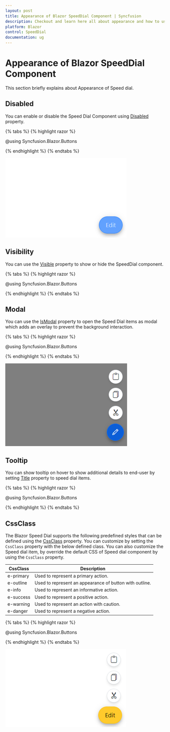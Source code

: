 ```yaml
---
layout: post
title: Appearance of Blazor SpeedDial Component | Syncfusion
description: Checkout and learn here all about appearance and how to use them in Syncfusion SpeedDial component and much more.
platform: Blazor
control: SpeedDial
documentation: ug
---
```


# Appearance of Blazor SpeedDial Component

This section briefly explains about Appearance of Speed dial.

## Disabled

You can enable or disable the Speed Dial Component using [Disabled](https://help.syncfusion.com/cr/blazor/Syncfusion.Blazor.Buttons.SfSpeedDial.html#Syncfusion_Blazor_Buttons_SfSpeedDial_Disabled) property.

{% tabs %}
{% highlight razor %}

@using Syncfusion.Blazor.Buttons

<SfSpeedDial Disabled=true Content="Edit">
    <SpeedDialItems>
        <SpeedDialItem IconCss="e-icons e-cut"/>
        <SpeedDialItem IconCss="e-icons e-copy"/>
        <SpeedDialItem IconCss="e-icons e-paste"/>
    </SpeedDialItems>
</SfSpeedDial>

{% endhighlight %}
{% endtabs %}

![Blazor SpeedDial component with disabled](./images/Blazor-SpeedDial-Disabled.png)

## Visibility

You can use the [Visible](https://help.syncfusion.com/cr/blazor/Syncfusion.Blazor.Buttons.SfSpeedDial.html#Syncfusion_Blazor_Buttons_SfSpeedDial_Visible) property to show or hide the SpeedDial component.

{% tabs %}
{% highlight razor %}

@using Syncfusion.Blazor.Buttons

<SfSpeedDial Visible=false Content="Edit">
    <SpeedDialItems>
        <SpeedDialItem IconCss="e-icons e-cut"/>
        <SpeedDialItem IconCss="e-icons e-copy"/>
        <SpeedDialItem IconCss="e-icons e-paste"/>
    </SpeedDialItems>
</SfSpeedDial>

{% endhighlight %}
{% endtabs %}

## Modal

You can use the [IsModal](https://help.syncfusion.com/cr/blazor/Syncfusion.Blazor.Buttons.SfSpeedDial.html#Syncfusion_Blazor_Buttons_SfSpeedDial_IsModal) property to open the Speed Dial items as modal which adds an overlay to prevent the background interaction.

{% tabs %}
{% highlight razor %}

@using Syncfusion.Blazor.Buttons

<SfSpeedDial IsModal=true Position="FabPosition.BottomRight" OpenIconCss="e-icons e-edit">
    <SpeedDialItems>
        <SpeedDialItem IconCss="e-icons e-cut"/>
        <SpeedDialItem IconCss="e-icons e-copy"/>
        <SpeedDialItem IconCss="e-icons e-paste"/>
    </SpeedDialItems>
</SfSpeedDial>

{% endhighlight %}
{% endtabs %}

![Blazor SpeedDial component with modal](./images/Blazor-SpeedDial-ModalProperty.png)

## Tooltip

You can show tooltip on hover to show additional details to end-user by setting [Title](https://help.syncfusion.com/cr/blazor/Syncfusion.Blazor.Buttons.SpeedDialItem.html#Syncfusion_Blazor_Buttons_SpeedDialItem_Title) property to speed dial items.

{% tabs %}
{% highlight razor %}

@using Syncfusion.Blazor.Buttons

<SfSpeedDial Content="Edit">
    <SpeedDialItems>
        <SpeedDialItem Title="Cut" IconCss="e-icons e-cut"/>
        <SpeedDialItem Title="Copy" IconCss="e-icons e-copy"/>
        <SpeedDialItem Title="Paste" IconCss="e-icons e-paste"/>
    </SpeedDialItems>
</SfSpeedDial>

{% endhighlight %}
{% endtabs %}

## CssClass

The Blazor Speed Dial supports the following predefined styles that can be defined using the [CssClass](https://help.syncfusion.com/cr/blazor/Syncfusion.Blazor.Buttons.SfSpeedDial.html#Syncfusion_Blazor_Buttons_SfSpeedDial_CssClass) property. You can customize by setting the `CssClass` property with the below defined class.
You can also customize the Speed dial item, by override the default CSS of Speed dial component by using the `CssClass` property.

| CssClass | Description |
| -------- | -------- |
| e-primary | Used to represent a primary action. |
| e-outline |  Used to represent an appearance of button with outline. |
| e-info |  Used to represent an informative action. |
| e-success | Used to represent a positive action. |
| e-warning | Used to represent an action with caution. |
| e-danger | Used to represent a negative action. |

{% tabs %}
{% highlight razor %}

@using Syncfusion.Blazor.Buttons

<SfSpeedDial CssClass="e-warning" Content="Edit">
    <SpeedDialItems>
        <SpeedDialItem IconCss="e-icons e-cut"/>
        <SpeedDialItem IconCss="e-icons e-copy"/>
        <SpeedDialItem IconCss="e-icons e-paste"/>
    </SpeedDialItems>
</SfSpeedDial>

{% endhighlight %}
{% endtabs %}

![Blazor SpeedDial component with cssclass](./images/Blazor-SpeedDial-Cssclass.png)